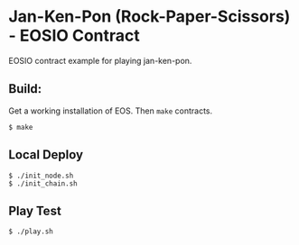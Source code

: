 # Jan-Ken-Pon (Rock-Paper-Scissors) - EOSIO Contract

EOSIO contract example for playing jan-ken-pon.

## Build:
Get a working installation of EOS. Then `make` contracts.
```
$ make
```

## Local Deploy
```
$ ./init_node.sh
$ ./init_chain.sh
```

## Play Test
```
$ ./play.sh
```

